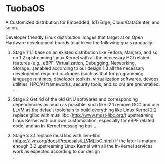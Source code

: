 # TuobaOS
A Customized distribution for Embedded, IoT/Edge, Cloud/DataCenter, and so on. 

Developer friendly Linux distribution images that target at on Open Hardware development boards to achieve the following goals gradually:

1. Stage 1
   1.1 base on an existed distribution like Fedora, Manjaro, and so on 
   1.2 upstreaming Linux Kernel with all the necessary HCI related features (e.g., eBPF, Virtualization, Debugging, Networking,     
        Storage…)enabled according to our design 
   1.3 all the necessary development required packages (such as that for programming language runtimes, developer toolkits, 
        virtualization softwares, devops utilities, HPC/AI frameworks, security tools, and so on) are preinstalled.
   ...

2. Stage 2
   Get rid of the old GNU softwares and corresponding dependencies as much as possible, such like: 
   2.1 remove GCC and use LLVM as the default toolchain to build everything like Linux Kernel
   2.2 replace glibc with musl libc (http://www.musl-libc.org/) upstreaming Linux Kernel with our own customization, 
       especially for eBPF related code, and an In-Kernel messaging bus
   ...
  
3. Stage 3
   3.1 replace musl libc with llvm-libc (https://llvm.org/docs/Proposals/LLVMLibC.html) if the later is mature enough 
   3.2 upstreaming Linux Kernel with all the In-Kernel services work as expected according to our design  
   ...


    

